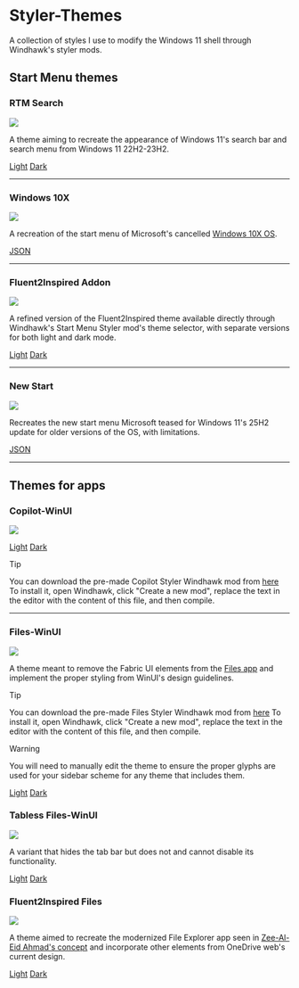 # Styler-Themes
A collection of styles I use to modify the Windows 11 shell through Windhawk's styler mods.

## Start Menu themes

### RTM Search

![](https://github.com/Lockframe/Styler-Themes/blob/main/Start%20Menu%20Mods/RTM%20Search/rtm-bar.png)

A theme aiming to recreate the appearance of Windows 11's search bar and search menu from Windows 11 22H2-23H2.

[Light](https://github.com/Lockframe/Styler-Themes/blob/main/Start%20Menu%20Mods/RTM%20Search/rtm-search-light.json) [Dark](https://github.com/Lockframe/Styler-Themes/blob/main/Start%20Menu%20Mods/RTM%20Search/rtm-search-dark.json)

---

### Windows 10X

![](https://github.com/Lockframe/Styler-Themes/blob/main/Start%20Menu%20Mods/Windows10X/10x.png)

A recreation of the start menu of Microsoft's cancelled [Windows 10X OS](https://betawiki.net/wiki/Windows_10X).

[JSON](https://github.com/Lockframe/Styler-Themes/blob/main/Start%20Menu%20Mods/Windows10X/windows10x-start.json)

---

### Fluent2Inspired Addon
![](https://github.com/Lockframe/Styler-Themes/blob/main/Start%20Menu%20Mods/Fluent2Inspired-Addon/f2i-start.png)

A refined version of the Fluent2Inspired theme available directly through Windhawk's Start Menu Styler mod's theme selector, with separate versions for both light and dark mode.

[Light](https://github.com/Lockframe/Styler-Themes/blob/main/Start%20Menu%20Mods/Fluent2Inspired-Addon/f2i-light.json) [Dark](https://github.com/Lockframe/Styler-Themes/blob/main/Start%20Menu%20Mods/Fluent2Inspired-Addon/f2i-dark.json)

---

### New Start
![](https://github.com/Lockframe/Styler-Themes/blob/main/Start%20Menu%20Mods/New-Start/new-start.jpg)

Recreates the new start menu Microsoft teased for Windows 11's 25H2 update for older versions of the OS, with limitations.

[JSON](https://github.com/Lockframe/Styler-Themes/blob/main/Start%20Menu%20Mods/New-Start/new-start.json)

---

## Themes for apps

### Copilot-WinUI
![](https://github.com/Lockframe/Styler-Themes/blob/main/App-Themes/Copilot-WinUI/copilot.png)

[Light](https://github.com/Lockframe/Styler-Themes/blob/main/App-Themes/Copilot-WinUI/copilot-light.json) [Dark](https://github.com/Lockframe/Styler-Themes/blob/main/Copilot-WinUI/copilot-dark.json)

>[!TIP]
>You can download the pre-made Copilot Styler Windhawk mod from [here](https://github.com/Lockframe/Styler-Themes/blob/main/App-Themes/Copilot-WinUI/copilot-styler.wh.cpp)
>To install it, open Windhawk, click "Create a new mod", replace the text in the editor with the content of this file, and then compile.

---

### Files-WinUI
![](https://github.com/Lockframe/Styler-Themes/blob/main/App-Themes/Files-WinUI/files.png)

A theme meant to remove the Fabric UI elements from the [Files app](https://files.community/) and implement the proper styling from WinUI's design guidelines.

>[!TIP]
>You can download the pre-made Files Styler Windhawk mod from [here](https://github.com/Lockframe/Styler-Themes/blob/main/App-Themes/Files-WinUI/files-styler.wh.cpp)
>To install it, open Windhawk, click "Create a new mod", replace the text in the editor with the content of this file, and then compile.

>[!WARNING]
>You will need to manually edit the theme to ensure the proper glyphs are used for your sidebar scheme for any theme that includes them.

[Light](https://github.com/Lockframe/Styler-Themes/blob/main/App-Themes/Files-WinUI/files-light.json) [Dark](https://github.com/Lockframe/Styler-Themes/blob/main/App-Themes/Files-WinUI/files-dark.json)


### Tabless Files-WinUI
![](https://github.com/Lockframe/Styler-Themes/blob/main/App-Themes/Files-WinUI/tabless.png)

A variant that hides the tab bar but does not and cannot disable its functionality.

[Light](https://github.com/Lockframe/Styler-Themes/blob/main/App-Themes/Files-WinUI/files-tabless-light.json) [Dark](https://github.com/Lockframe/Styler-Themes/blob/main/App-Themes/Files-WinUI/files-tabless-dark.json)


### Fluent2Inspired Files

![](https://github.com/Lockframe/Styler-Themes/blob/main/App-Themes/Files-F2I/f2i-files.png)

A theme aimed to recreate the modernized File Explorer app seen in [Zee-Al-Eid Ahmad's concept](https://x.com/zeealeid/status/1764301467014373774/photo/1) and incorporate other elements from OneDrive web's current design.

[Light](https://github.com/Lockframe/Styler-Themes/blob/main/App-Themes/Files-WinUI/files-f2i-light.json) [Dark](https://github.com/Lockframe/Styler-Themes/blob/main/App-Themes/Files-WinUI/files-f2i-dark.json)